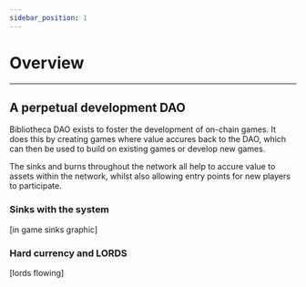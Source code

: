 ```yaml
---
sidebar_position: 1
---
```


# Overview

---

## A perpetual development DAO

Bibliotheca DAO exists to foster the development of on-chain games. It does this by creating games where value accures back to the DAO, which can then be used to build on existing games or develop new games.

The sinks and burns throughout the network all help to accure value to assets within the network, whilst also allowing entry points for new players to participate. 

### Sinks with the system

[in game sinks graphic]

### Hard currency and LORDS

[lords flowing]